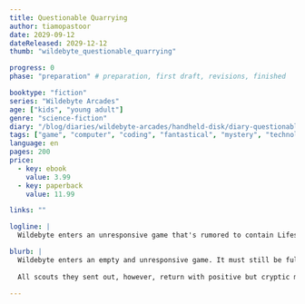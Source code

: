 ```yaml
---
title: Questionable Quarrying
author: tiamopastoor
date: 2029-09-12
dateReleased: 2029-12-12
thumb: "wildebyte_questionable_quarrying"

progress: 0
phase: "preparation" # preparation, first draft, revisions, finished

booktype: "fiction"
series: "Wildebyte Arcades"
age: ["kids", "young adult"] 
genre: "science-fiction"
diary: "/blog/diaries/wildebyte-arcades/handheld-disk/diary-questionable-quarrying/"
tags: ["game", "computer", "coding", "fantastical", "mystery", "technology", "adventure"]
language: en
pages: 200
price:
  - key: ebook
    value: 3.99
  - key: paperback
    value: 11.99

links: ""

logline: |
  Wildebyte enters an unresponsive game that's rumored to contain Lifestones. The only objects that could save their real body. When multiple scouts return with cryptic messages asking them to come now, they must decide which path to follow, and which is a literal dead end.

blurb: |
  Wildebyte enters an empty and unresponsive game. It must still be fully explored, but it's rumored to contain some legendary artefacts. When they discover that their real body is withering, the Scattered Lifestones must be found. 
  
  All scouts they sent out, however, return with positive but cryptic messages. They must decide which path to follow, and which is a literal dead end.

---
```


